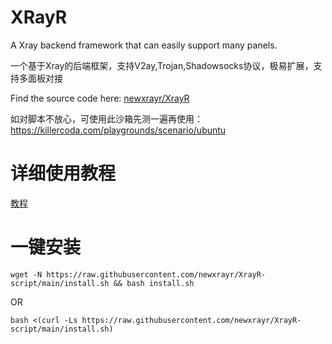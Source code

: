 # XRayR
A Xray backend framework that can easily support many panels.

一个基于Xray的后端框架，支持V2ay,Trojan,Shadowsocks协议，极易扩展，支持多面板对接

Find the source code here: [newxrayr/XrayR](https://github.com/newxrayr/XrayR)

如对脚本不放心，可使用此沙箱先测一遍再使用：https://killercoda.com/playgrounds/scenario/ubuntu

# 详细使用教程

[教程](https://crackair.gitbook.io/xrayr-project/)

# 一键安装

```
wget -N https://raw.githubusercontent.com/newxrayr/XrayR-script/main/install.sh && bash install.sh
```
OR
```
bash <(curl -Ls https://raw.githubusercontent.com/newxrayr/XrayR-script/main/install.sh)
```
